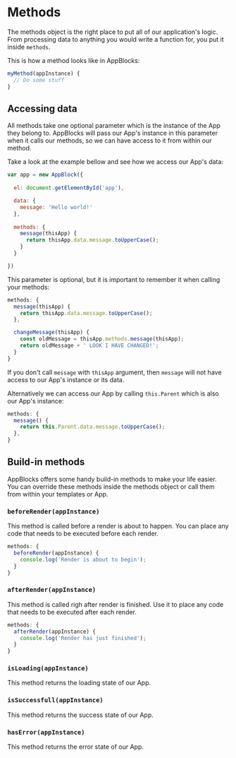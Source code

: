 # Methods

The methods object is the right place to put all of our application's logic. From processing data to anything you would
write a function for, you put it inside `methods`.

This is how a method looks like in AppBlocks:
```js
myMethod(appInstance) {
  // Do some stuff
}

```

## Accessing data

All methods take one optional parameter which is the instance of the App they belong to. AppBlocks will pass our App's
instance in this parameter when it calls our methods, so we can have access to it from within our method.

Take a look at the example bellow and see how we access our App's data:
```js
var app = new AppBlock({
  
  el: document.getElementById('app'),

  data: {
    message: 'Hello world!'
  },
  
  methods: {
    message(thisApp) {
      return thisApp.data.message.toUpperCase();
    }
  }

})
```

This parameter is optional, but it is important to remember it when calling your methods:
```js
methods: {
  message(thisApp) {
    return thisApp.data.message.toUpperCase();
  },

  changeMessage(thisApp) {
    const oldMessage = thisApp.methods.message(thisApp);
    return oldMessage + ' LOOK I HAVE CHANGED!';
  }
}
```

If you don't call `message` with `thisApp` argument, then `message` will not have access to our App's instance or its
data.

Alternatively we can access our App by calling `this.Parent` which is also our App's instance:
```js
methods: {
  message() {
    return this.Parent.data.message.toUpperCase();
  },
}
```

## Build-in methods

AppBlocks offers some handy build-in methods to make your life easier. You can override these methods inside the 
methods object or call them from within your templates or App.

### `beforeRender(appInstance)`
This method is called before a render is about to happen. You can place any code that needs to be executed before each
render.
```js
methods: {
  beforeRender(appInstance) {
    console.log('Render is about to begin');
  }
}
```

### `afterRender(appInstance)`
This method is called righ after render is finished. Use it to place any code that needs to be executed after each
render.
```js
methods: {
  afterRender(appInstance) {
    console.log('Render has just finished');
  }
}
```

### `isLoading(appInstance)`
This method returns the loading state of our App.

### `isSuccessfull(appInstance)`
This method returns the success state of our App.

### `hasError(appInstance)`
This method returns the error state of our App.
